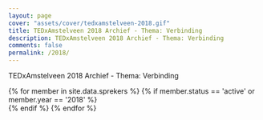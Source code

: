 ```yaml
---
layout: page
cover: "assets/cover/tedxamstelveen-2018.gif"
title: TEDxAmstelveen 2018 Archief - Thema: Verbinding
description: TEDxAmstelveen 2018 Archief - Thema: Verbinding
comments: false
permalink: /2018/
---
```


<p>TEDxAmstelveen 2018 Archief - Thema: Verbinding</p>

<div class="card-container">
  {% for member in site.data.sprekers %}
    {% if member.status == 'active' or member.year == '2018' %}
    <div class="author-section mb4">
      <a title="{{ member.name }}" href="{{ member.url }}">
        <amp-img src="{{ site.url }}/assets/sprekers/{{ member.pic }}.jpg" width="100" height="100" layout="responsive" alt="{{ member.name }}" class="author-thumb-post"></amp-img>
      </a>
    </div>
    {% endif %}
  {% endfor %}
</div>
